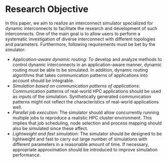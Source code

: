 # Research Objective

In this paper, we aim to realize an  interconnect simulator specialized for
dynamic interconnects to facilitate the research and development of such
interconnects. One of the main goal is to allow users to perform a systematic
investigation of diverse interconnect with different topologies and
parameters. Furthermore, following requirements must be bet by the simulator:

- _Application-aware dynamic routing_: To develop and analyze methods to
  control dynamic interconnects in an application-aware manner, dynamic
  routing must be able to be simulated. In addition, dynamic routing
  algorithms that takes communication patterns of applications into account
  should be integrable.
- _Simulation based on communication patterns of applications_: Communication
  patterns of real-world HPC applications should be used as inputs of the
  simulation. Synthetically generated communication patterns might not reflect
  the characteristics of real-world applications well.
- _Parallel job execution_: The simulator should allow concurrently running
  multiple jobs to reproduce a realistic HPC cluster environment. This implies
  that job scheduling, node selection and process mapping should also be
  simulated since these affect.
- _Lightweight and fast simulation_: The simulator should be designed to be
  lightweight and fast to carry out large number of simulations with different
  parameters in a reasonable amount of time. If necessary, appropriate
  approximation should be introduced to improve simulation performance.
